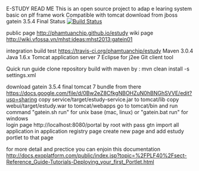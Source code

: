 E-STUDY READ ME
This is an open source project to adap e learing system basic on plf frame work 
Compatible with tomcat download from jboss gatein 3.5.4 Final
Status 
[![Build Status](https://travis-ci.org/phamtuanchip/estudy.png)](https://travis-ci.org/phamtuanchip/estudy)

public page http://phamtuanchip.github.io/estudy
wiki page http://wiki.vfossa.vn/mhst:ideas:mhst2013:gatein01

integration build test https://travis-ci.org/phamtuanchip/estudy
Maven 3.0.4
Java  1.6.x
Tomcat application server 7
Eclipse for j2ee
Git client tool  

Quick run guide 
clone repository 
build with maven by : mvn clean install -s settings.xml

download gatein 3.5.4 final tomcat 7 bundle  from there https://docs.google.com/file/d/0Bw2eZ8CfkgNBOHZuN0hBNGhSVVE/edit?usp=sharing
copy service/target/estudy-service.jar  to tomcat/lib 
copy webui/target/estudy.war to tomcat/webapps
go to tomcat/bin and run command "gatein.sh run" for unix base (mac, linux) or "gatein.bat run" for windows  
login page http://localhost:8080/portal by root with pass gtn 
import all application in application registry page 
create new page and add estudy portlet to that page

for more detail and prectice you can enjoin this documentation http://docs.exoplatform.com/public/index.jsp?topic=%2FPLF40%2Fsect-Reference_Guide-Tutorials-Deploying_your_first_Portlet.html



